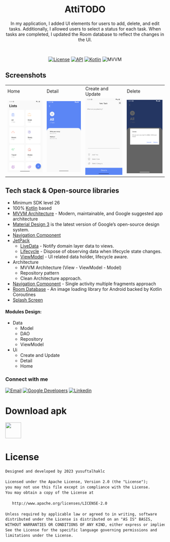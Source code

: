 <h1 align="center">AttiTODO</h1>
<p align="center">  
In my application, I added UI elements for users to add, delete, and edit tasks. Additionally, I allowed users to select a status for each task. When tasks are completed, I updated the Room database to reflect the changes in the UI.
  </p>
</br>

<p align="center">
  <a href="https://opensource.org/licenses/Apache-2.0"><img alt="License" src="https://img.shields.io/badge/License-Apache%202.0-blue.svg"/></a>
  <a href="https://android-arsenal.com/api?level=26"><img alt="API" src="https://img.shields.io/badge/API-26%2B-brightgreen.svg?style=flat"/></a>
  <a href="https://kotlinlang.org"><img alt="Kotlin" src="https://img.shields.io/badge/Kotlin-1.4.xxx-blue"/></a>
  <img alt="MVVM" src="https://img.shields.io/badge/MVVM-Architecture-orange"/>
  
</p>

## Screenshots
<table>
    <tr>
    <td>Home</td>
    <td>Detail</td>
    <td>Create and Update</td>
    <td>Delete</td>
   </tr> 
  <tr>
    <td><img src="https://github.com/yusuftalhaklc/jcompose-attiTodo/blob/main/img/1.png" width="100%"></td>
 <td><img src="https://github.com/yusuftalhaklc/jcompose-attiTodo/blob/main/img/3.png" width="100%"></td>
 <td><img src="https://github.com/yusuftalhaklc/jcompose-attiTodo/blob/main/img/2.png" width="100%"></td>
 <td><img src="https://github.com/yusuftalhaklc/jcompose-attiTodo/blob/main/img/4.png" width="100%"></td>
   </tr>  
  </tr>
</table>


## Tech stack & Open-source libraries

- Minimum SDK level 26
- 100% [Kotlin](https://kotlinlang.org/) based 
- [MVVM Architecture](https://developer.android.com/jetpack/guide) - Modern, maintainable, and Google suggested app architecture
- [Material Design 3](https://m3.material.io/) is the latest version of Google’s open-source design system.
- [Navigation Component](https://developer.android.com/guide/navigation)
- [JetPack](https://developer.android.com/jetpack)
    - [LiveData](https://developer.android.com/topic/libraries/architecture/livedata) - Notify domain layer data to views.
    - [Lifecycle](https://developer.android.com/topic/libraries/architecture/lifecycle) - Dispose of observing data when lifecycle state changes.
    - [ViewModel](https://developer.android.com/topic/libraries/architecture/viewmodel) - UI related data holder, lifecycle aware.
- Architecture
  - MVVM Architecture (View - ViewModel - Model)
  - Repository pattern
  - Clean Architecture approach.
- [Navigation Component](https://developer.android.com/guide/navigation) - Single activity multiple fragments approach
- [Room Database](https://developer.android.com/training/data-storage/room) - An image loading library for Android backed by Kotlin Coroutines
- [Splash Screen](https://developer.android.com/develop/ui/views/launch/splash-screen) 
    

#### Modules Design:
- Data
  - Model
  - DAO
  - Repository
  - ViewModel
- Ui
  - Create and Update
  - Detail
  - Home

### Connect with me

<p >
<a target="_blank" href="mailto:yusuftalhaklc@gmail.com"><img alt="Email" src="https://img.shields.io/badge/Email-blue?style=flat&logo=gmail"></a>
<a target="_blank" href="https://g.dev/yusuftalhaklc"><img alt="Google Developers" src="https://img.shields.io/badge/Google Devs-gray?style=flat&logo=Google"></a>
<a target="_blank" href="https://linkedin.com/in/yusuftalhaklc"><img alt="Linkedin" src="https://img.shields.io/badge/Linkedin-gray?style=flat&logo=linkedin"></a></p>

# Download apk
<a target="_blank" href="https://drive.google.com/file/d/1kDltt4Rs84tu0BzeG-l8bE99HlHNf9yu/view?usp=sharing"><img  width="50" height="50" src="https://cdn.pixabay.com/photo/2016/12/18/13/45/download-1915753_1280.png"></a>


# License
```xml
Designed and developed by 2023 yusuftalhaklc

Licensed under the Apache License, Version 2.0 (the "License");
you may not use this file except in compliance with the License.
You may obtain a copy of the License at

   http://www.apache.org/licenses/LICENSE-2.0

Unless required by applicable law or agreed to in writing, software
distributed under the License is distributed on an "AS IS" BASIS,
WITHOUT WARRANTIES OR CONDITIONS OF ANY KIND, either express or implied.
See the License for the specific language governing permissions and
limitations under the License.
```
